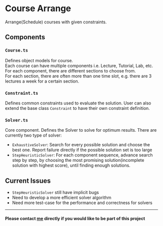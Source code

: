 # Course Arrange
Arrange(Schedule) courses with given constraints.

## Components
### `Course.ts`
Defines object models for course.<br>
Each course can have multiple components i.e. Lecture, Tutorial, Lab, etc.<br>
For each component, there are different sections to choose from.<br>
For each section, there are often more than one time slot,
e.g. there are 3 lectures a week for a certain section.

### `Constraint.ts`
Defines common constraints used to evaluate the solution. User can also
extend the base class `Constraint` to have their own constraint definition.

### `Solver.ts`
Core component. Defines the Solver to solve for optimum results. There
are currently two type of solver:
- `ExhaustiveSolver`: Search for every possible solution and choose the
best one. Report failure directly if the possible solution set is too large
- `StepHeuristicSolver`: For each component sequence, advance search step by
step, by choosing the most promising solution(incomplete solution with
highest score), until finding enough solutions.

## Current Issues
- `StepHeuristicSolver` still have implicit bugs
- Need to develop a more efficient solver algorithm
- Need more test-case for the performance and correctness for solvers
---
#### Please contact [me](https://huchenlei.github.io) directly if you would like to be part of this project


